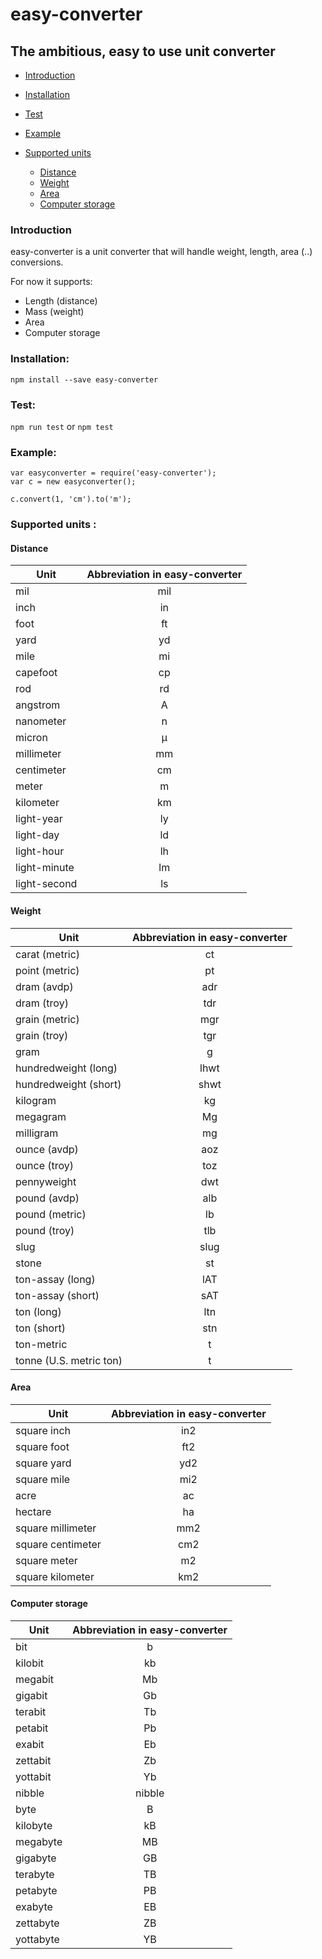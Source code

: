 # easy-converter

## The ambitious, easy to use unit converter

- [Introduction](#introduction "Introduction")
- [Installation](#installation "Installation")
- [Test](#test "Test")
- [Example](#example "Example")
- [Supported units](#supported-units- "Supported units")

  - [Distance](#distance "Distance")
  - [Weight](#weight "Weight")
  - [Area](#area "Area")
  - [Computer storage](#computer-storage "Computer storage")

### Introduction

easy-converter is a unit converter that will handle weight, length, area (..) conversions.

For now it supports:

- Length (distance)
- Mass (weight)
- Area
- Computer storage

### Installation:

`npm install --save easy-converter`

### Test:

`npm run test` or `npm test`

### Example:

```
var easyconverter = require('easy-converter');
var c = new easyconverter();

c.convert(1, 'cm').to('m');
```

### Supported units :

#### Distance

Unit         | Abbreviation in easy-converter
------------ | :----------------------------:
mil          |              mil
inch         |               in
foot         |               ft
yard         |               yd
mile         |               mi
capefoot     |               cp
rod          |               rd
angstrom     |               A
nanometer    |               n
micron       |               µ
millimeter   |               mm
centimeter   |               cm
meter        |               m
kilometer    |               km
light-year   |               ly
light-day    |               ld
light-hour   |               lh
light-minute |               lm
light-second |               ls

#### Weight

Unit                    | Abbreviation in easy-converter
----------------------- | :----------------------------:
carat (metric)          |               ct
point (metric)          |               pt
dram (avdp)             |              adr
dram (troy)             |              tdr
grain (metric)          |              mgr
grain (troy)            |              tgr
gram                    |               g
hundredweight (long)    |              lhwt
hundredweight (short)   |              shwt
kilogram                |               kg
megagram                |               Mg
milligram               |               mg
ounce (avdp)            |              aoz
ounce (troy)            |              toz
pennyweight             |              dwt
pound (avdp)            |              alb
pound (metric)          |               lb
pound (troy)            |              tlb
slug                    |              slug
stone                   |               st
ton-assay (long)        |              lAT
ton-assay (short)       |              sAT
ton (long)              |              ltn
ton (short)             |              stn
ton-metric              |               t
tonne (U.S. metric ton) |               t

#### Area

Unit              | Abbreviation in easy-converter
----------------- | :----------------------------:
square inch       |              in2
square foot       |              ft2
square yard       |              yd2
square mile       |              mi2
acre              |               ac
hectare           |               ha
square millimeter |              mm2
square centimeter |              cm2
square meter      |               m2
square kilometer  |              km2

#### Computer storage

Unit      | Abbreviation in easy-converter
--------- | :----------------------------:
bit       |               b
kilobit   |               kb
megabit   |               Mb
gigabit   |               Gb
terabit   |               Tb
petabit   |               Pb
exabit    |               Eb
zettabit  |               Zb
yottabit  |               Yb
nibble    |             nibble
byte      |               B
kilobyte  |               kB
megabyte  |               MB
gigabyte  |               GB
terabyte  |               TB
petabyte  |               PB
exabyte   |               EB
zettabyte |               ZB
yottabyte |               YB
